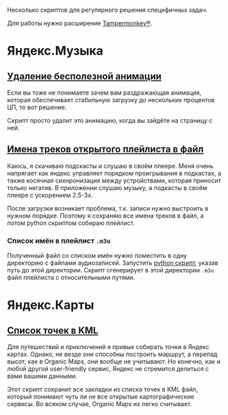 Несколько скриптов для регулярного решения специфичных задач.

Для работы нужно расширение [Tampermonkey®](https://www.tampermonkey.net/).

# Яндекс.Музыка

## [Удаление бесполезной анимации](https://github.com/nikmedoed/myTampermonkeyScripts/raw/main/YandexMusic-rup-animation-remover.user.js)

Если вы тоже не понимаете зачем вам раздражающая анимация, которая обеспечивает стабильную загрузку до нескольких процентов ЦП, то вот решение.

Скрипт просто удалит это анимацию, когда вы зайдёте на страницу с ней.

## [Имена треков открытого плейлиста в файл](https://github.com/nikmedoed/myTampermonkeyScripts/raw/main/YandexMusic-collectTrackNames.user.js)

Каюсь, я скачиваю подскасты и слушаю в своём плеере. Меня очень напрягает как яндекс управляет порядком проигрывания в подкастах, а также косячная сихнронизация между устройствами, которая приносит только негатив. В приложении слушаю музыку, а подкасты в своём плеере с ускорением 2.5-3х.

После загрузки возникает проблема, т.к. записи нужно выстроить в нужном порядке. Поэтому я сохраняю все имена треков в файл, а потом python скриптом собираю плейлист.

### Список имён в плейлист `.m3u`

Полученный файл со списком имён нужно поместить в одну директорию с файлами аудиозаписей. Запустить [python скрипт](https://github.com/nikmedoed/myTampermonkeyScripts/raw/main/create_playlist.py), указав путь до этой директории. Скрипт сгенерирует в этой директории `.m3u` файл плейлиста с относительными путями.

# Яндекс.Карты

## [Список точек в KML](https://github.com/nikmedoed/myTampermonkeyScripts/raw/main/Yandex.map-bookmarks-to-KML.user.js)

Для путешествий и приключений я привык собирать точки в Яндекс картах. Однако, не везде они способны построить маршрут, а перепад высот, как в Organic Maps, они вообще не учитывают. Но конечно, как и любой другой user-friendly сервис, Яндекс не стремится делиться с вами вашими данными. 

Этот скрипт сохранит все закладки из списка точек в KML файл, который понимают чуть ли не все открытые картографические сервисы. Во всяком случае, Organic Maps их легко считывает.
